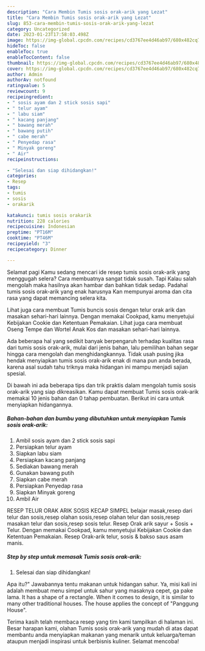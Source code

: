 ```yaml
---
description: "Cara Membin Tumis sosis orak-arik yang Lezat"
title: "Cara Membin Tumis sosis orak-arik yang Lezat"
slug: 853-cara-membin-tumis-sosis-orak-arik-yang-lezat
category: Uncategorized
date: 2023-01-23T17:58:03.498Z
image: https://img-global.cpcdn.com/recipes/cd3767ee4d46ab97/680x482cq70/tumis-sosis-orak-arik-foto-resep-utama.jpg
hideToc: false
enableToc: true
enableTocContent: false
thumbnail: https://img-global.cpcdn.com/recipes/cd3767ee4d46ab97/680x482cq70/tumis-sosis-orak-arik-foto-resep-utama.jpg
cover: https://img-global.cpcdn.com/recipes/cd3767ee4d46ab97/680x482cq70/tumis-sosis-orak-arik-foto-resep-utama.jpg
author: Admin
authorAv: notfound
ratingvalue: 5
reviewcount: 9
recipeingredient:
- " sosis ayam dan 2 stick sosis sapi"
- " telur ayam"
- " labu siam"
- " kacang panjang"
- " bawang merah"
- " bawang putih"
- " cabe merah"
- " Penyedap rasa"
- " Minyak goreng"
- " Air"
recipeinstructions:

- "Selesai dan siap dihidangkan!"
categories:
- Resep
tags:
- tumis
- sosis
- orakarik

katakunci: tumis sosis orakarik 
nutrition: 228 calories
recipecuisine: Indonesian
preptime: "PT16M"
cooktime: "PT46M"
recipeyield: "3"
recipecategory: Dinner

---
```



Selamat pagi Kamu sedang mencari ide resep tumis sosis orak-arik yang menggugah selera? Cara membuatnya sangat tidak susah. Tapi Kalau salah mengolah maka hasilnya akan hambar dan bahkan tidak sedap. Padahal tumis sosis orak-arik yang enak harusnya Kan mempunyai aroma dan cita rasa yang dapat memancing selera kita.


Lihat juga cara membuat Tumis buncis sosis dengan telur orak arik dan masakan sehari-hari lainnya. Dengan memakai Cookpad, kamu menyetujui Kebijakan Cookie dan Ketentuan Pemakaian. Lihat juga cara membuat Oseng Tempe dan Wortel Anak Kos dan masakan sehari-hari lainnya.

Ada beberapa hal yang sedikit banyak berpengaruh terhadap kualitas rasa dari tumis sosis orak-arik, mulai dari jenis bahan, lalu pemilihan bahan segar hingga cara mengolah dan menghidangkannya. Tidak usah pusing jika hendak menyiapkan tumis sosis orak-arik enak di mana pun anda berada, karena asal sudah tahu triknya maka hidangan ini mampu menjadi sajian spesial.


Di bawah ini ada beberapa tips dan trik praktis dalam mengolah tumis sosis orak-arik yang siap dikreasikan. Kamu dapat membuat Tumis sosis orak-arik memakai 10 jenis bahan dan 0 tahap pembuatan. Berikut ini cara untuk menyiapkan hidangannya.

<!--inarticleads1-->

##### Bahan-bahan dan bumbu yang dibutuhkan untuk menyiapkan Tumis sosis orak-arik:

1. Ambil  sosis ayam dan 2 stick sosis sapi
1. Persiapkan  telur ayam
1. Siapkan  labu siam
1. Persiapkan  kacang panjang
1. Sediakan  bawang merah
1. Gunakan  bawang putih
1. Siapkan  cabe merah
1. Persiapkan  Penyedap rasa
1. Siapkan  Minyak goreng
1. Ambil  Air


RESEP TELUR ORAK ARIK SOSIS KECAP SIMPEL belajar masak,resep dari telur dan sosis,resep olahan sosis,resep olahan telur dan sosis,resep masakan telur dan sosis,resep sosis telur. Resep Orak arik sayur + Sosis + Telur. Dengan memakai Cookpad, kamu menyetujui Kebijakan Cookie dan Ketentuan Pemakaian. Resep Orak-arik telur, sosis &amp; bakso saus asam manis. 

<!--inarticleads2-->

##### Step by step untuk memasak Tumis sosis orak-arik:


1. Selesai dan siap dihidangkan!

Apa itu?&#34; Jawabannya tentu makanan untuk hidangan sahur. Ya, misi kali ini adalah membuat menu simpel untuk sahur yang masaknya cepet, ga pake lama. It has a shape of a rectangle. When it comes to design, it is similar to many other traditional houses. The house applies the concept of &#34;Panggung House&#34;. 

Terima kasih telah membaca resep yang tim kami tampilkan di halaman ini. Besar harapan kami, olahan Tumis sosis orak-arik yang mudah di atas dapat membantu anda menyiapkan makanan yang menarik untuk keluarga/teman ataupun menjadi inspirasi untuk berbisnis kuliner. Selamat mencoba!
